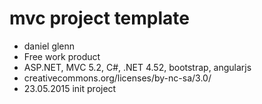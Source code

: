mvc project template
==================
+ daniel glenn
+ Free work product
+ ASP.NET, MVC 5.2, C#, .NET 4.52, bootstrap, angularjs
+ creativecommons.org/licenses/by-nc-sa/3.0/
+ 23.05.2015 init project
